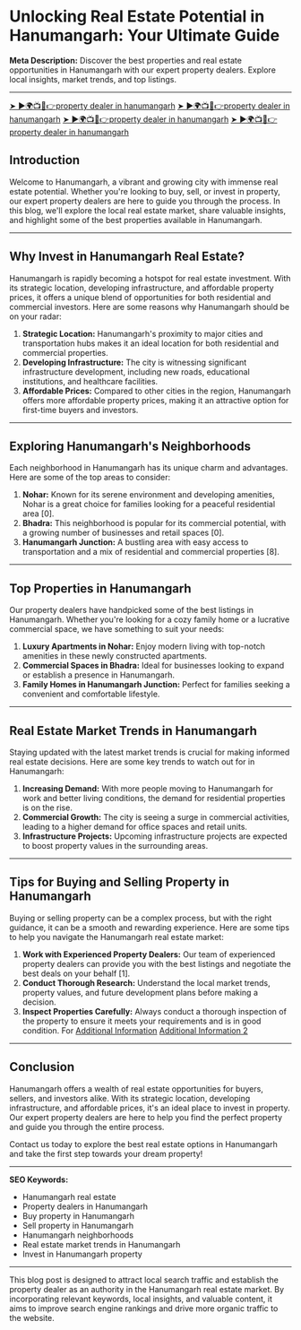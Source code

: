 # Unlocking Real Estate Potential in Hanumangarh: Your Ultimate Guide

**Meta Description:** Discover the best properties and real estate opportunities in Hanumangarh with our expert property dealers. Explore local insights, market trends, and top listings.

---
[➤ ►🌍📺📱👉property dealer in hanumangarh](https://www.youtube.com/watch?v=UpQ33kMG-Oc&t=3s)
[➤ ►🌍📺📱👉property dealer in hanumangarh](https://www.youtube.com/watch?v=UpQ33kMG-Oc&t=3s)
[➤ ►🌍📺📱👉property dealer in hanumangarh](https://www.youtube.com/watch?v=UpQ33kMG-Oc&t=3s)
[➤ ►🌍📺📱👉property dealer in hanumangarh](https://www.youtube.com/watch?v=UpQ33kMG-Oc&t=3s)
## Introduction

Welcome to Hanumangarh, a vibrant and growing city with immense real estate potential. Whether you're looking to buy, sell, or invest in property, our expert property dealers are here to guide you through the process. In this blog, we'll explore the local real estate market, share valuable insights, and highlight some of the best properties available in Hanumangarh.

---

## Why Invest in Hanumangarh Real Estate?

Hanumangarh is rapidly becoming a hotspot for real estate investment. With its strategic location, developing infrastructure, and affordable property prices, it offers a unique blend of opportunities for both residential and commercial investors. Here are some reasons why Hanumangarh should be on your radar:

1. **Strategic Location:** Hanumangarh's proximity to major cities and transportation hubs makes it an ideal location for both residential and commercial properties.
2. **Developing Infrastructure:** The city is witnessing significant infrastructure development, including new roads, educational institutions, and healthcare facilities.
3. **Affordable Prices:** Compared to other cities in the region, Hanumangarh offers more affordable property prices, making it an attractive option for first-time buyers and investors.

---

## Exploring Hanumangarh's Neighborhoods

Each neighborhood in Hanumangarh has its unique charm and advantages. Here are some of the top areas to consider:

1. **Nohar:** Known for its serene environment and developing amenities, Nohar is a great choice for families looking for a peaceful residential area [0].
2. **Bhadra:** This neighborhood is popular for its commercial potential, with a growing number of businesses and retail spaces [0].
3. **Hanumangarh Junction:** A bustling area with easy access to transportation and a mix of residential and commercial properties [8].

---

## Top Properties in Hanumangarh

Our property dealers have handpicked some of the best listings in Hanumangarh. Whether you're looking for a cozy family home or a lucrative commercial space, we have something to suit your needs:

1. **Luxury Apartments in Nohar:** Enjoy modern living with top-notch amenities in these newly constructed apartments.
2. **Commercial Spaces in Bhadra:** Ideal for businesses looking to expand or establish a presence in Hanumangarh.
3. **Family Homes in Hanumangarh Junction:** Perfect for families seeking a convenient and comfortable lifestyle.

---

## Real Estate Market Trends in Hanumangarh

Staying updated with the latest market trends is crucial for making informed real estate decisions. Here are some key trends to watch out for in Hanumangarh:

1. **Increasing Demand:** With more people moving to Hanumangarh for work and better living conditions, the demand for residential properties is on the rise.
2. **Commercial Growth:** The city is seeing a surge in commercial activities, leading to a higher demand for office spaces and retail units.
3. **Infrastructure Projects:** Upcoming infrastructure projects are expected to boost property values in the surrounding areas.

---

## Tips for Buying and Selling Property in Hanumangarh

Buying or selling property can be a complex process, but with the right guidance, it can be a smooth and rewarding experience. Here are some tips to help you navigate the Hanumangarh real estate market:

1. **Work with Experienced Property Dealers:** Our team of experienced property dealers can provide you with the best listings and negotiate the best deals on your behalf [1].
2. **Conduct Thorough Research:** Understand the local market trends, property values, and future development plans before making a decision.
3. **Inspect Properties Carefully:** Always conduct a thorough inspection of the property to ensure it meets your requirements and is in good condition.
For
[Additional Information](https://forum.thecodingcolosseum.com/topic/38228/genisesn)
[Additional Information 2](https://forum.daoyidh.com/topic/27607/genisesm)
---

## Conclusion

Hanumangarh offers a wealth of real estate opportunities for buyers, sellers, and investors alike. With its strategic location, developing infrastructure, and affordable prices, it's an ideal place to invest in property. Our expert property dealers are here to help you find the perfect property and guide you through the entire process.

Contact us today to explore the best real estate options in Hanumangarh and take the first step towards your dream property!

---

**SEO Keywords:**
- Hanumangarh real estate
- Property dealers in Hanumangarh
- Buy property in Hanumangarh
- Sell property in Hanumangarh
- Hanumangarh neighborhoods
- Real estate market trends in Hanumangarh
- Invest in Hanumangarh property

---

This blog post is designed to attract local search traffic and establish the property dealer as an authority in the Hanumangarh real estate market. By incorporating relevant keywords, local insights, and valuable content, it aims to improve search engine rankings and drive more organic traffic to the website.

